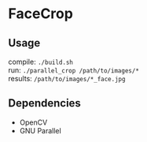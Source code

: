 # FaceCrop

## Usage
compile: `./build.sh`  
run: `./parallel_crop /path/to/images/*`  
results: `/path/to/images/*_face.jpg`

## Dependencies
* OpenCV
* GNU Parallel
